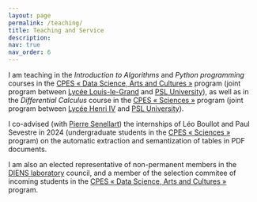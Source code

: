 ```yaml
---
layout: page
permalink: /teaching/
title: Teaching and Service
description: 
nav: true
nav_order: 6
---
```


I am teaching in the <em>Introduction to Algorithms</em> and <em>Python programming</em> courses in the <a href='https://psl.eu/formation/cpes-psl-louis-le-grand'>CPES « Data Science, Arts and Cultures »</a> program (joint program between <a href='https://louislegrand.fr/'>Lycée Louis-le-Grand</a> and <a href='https://psl.eu/'>PSL University</a>), as well as in the <em>Differential Calculus</em> course in the <a href='https://psl.eu/formation/cpes-psl-henri-IV'>CPES « Sciences »</a> program (joint program between <a href='https://lycee-henri4.com/'>Lycée Henri IV</a> and <a href='https://psl.eu/'>PSL University</a>).

I co-advised (with <a href='https://pierre.senellart.com/'>Pierre Senellart</a>) the internships of Léo Boullot and Paul Sevestre in 2024 (undergraduate students in the <a href='https://psl.eu/formation/cpes-psl-henri-IV'>CPES « Sciences »</a> program) on the automatic extraction and semantization of tables in PDF documents.

I am also an elected representative of non-permanent members in the <a href='https://www.di.ens.fr/'>DIENS laboratory</a> council, and a member of the selection commitee of incoming students in the <a href='https://psl.eu/formation/cpes-psl-louis-le-grand'>CPES « Data Science, Arts and Cultures »</a> program.